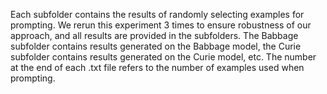 Each subfolder contains the results of randomly selecting examples for prompting. We rerun this experiment 3 times to ensure robustness of our approach, and all results are provided in the subfolders. The Babbage subfolder contains results generated on the Babbage model, the Curie subfolder contains results generated on the Curie model, etc. The number at the end of each .txt file refers to the number of examples used when prompting.